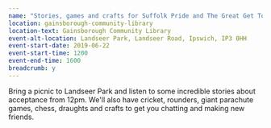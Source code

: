 ```yaml
---
name: "Stories, games and crafts for Suffolk Pride and The Great Get Together"
location: gainsborough-community-library
location-text: Gainsborough Community Library
event-alt-location: Landseer Park, Landseer Road, Ipswich, IP3 0HH
event-start-date: 2019-06-22
event-start-time: 1200
event-end-time: 1600
breadcrumb: y
---
```


Bring a picnic to Landseer Park and listen to some incredible stories about acceptance from 12pm. We'll also have cricket, rounders, giant parachute games, chess, draughts and crafts to get you chatting and making new friends.
